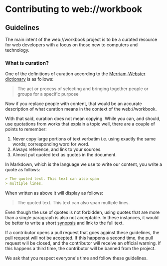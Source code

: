 # Contributing to web://workbook

## Guidelines

The main intent of the web://workbook project is to be a curated resource for web developers with a focus on those new to computers and technology.

### What is curation?

One of the definitions of curation according to the [Merriam-Webster dictionary](https://www.merriam-webster.com/dictionary/curation) is as follows:

> The act or process of selecting and bringing together people or groups for a specific purpose

Now if you replace people with content, that would be an accurate description of what curation means in the context of the web://workbook.

With that said, curation does not mean copying. While you can, and should, use quotations from works that explain a topic well, there are a couple of points to remember:

1. Never copy large portions of text verbatim i.e. using exactly the same words; corresponding word for word.
2. Always reference, and link to your sources.
3. Almost put quoted text as quotes in the document.

In Markdown, which is the language we use to write our content, you write a quote as follows:

```markdown
> The quoted text. This text can also span
> multiple lines.
```

When written as above it will display as follows:

> The quoted text. This text can also span
> multiple lines.

Even though the use of quotes is not forbidden, using quotes that are more than a single paragraph is also not acceptable. In these instances, it would be better to write a short [synopsis](https://www.wordnik.com/words/synopsis) and link to the full text.

If a contributor opens a pull request that goes against these guidelines, the pull request will not be accepted. If this happens a second time, the pull request will be closed, and the contributor will receive an official warning. If this happens a third time, the contributor will be banned from the project.

We ask that you respect everyone's time and follow these guidelines.
